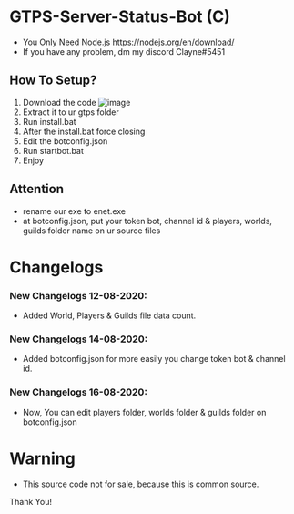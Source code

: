 # GTPS-Server-Status-Bot (C)
* You Only Need Node.js https://nodejs.org/en/download/
* If you have any problem, dm my discord Clayne#5451
## How To Setup?
 1. Download the code
 ![image](https://cdn.discordapp.com/attachments/703227581259841607/742316353616085062/Screenshot_2020-08-10-16-37-19-878_com.microsoft.rdc.android.png)
 2. Extract it to ur gtps folder
 2. Run install.bat
 3. After the install.bat force closing
 4. Edit the botconfig.json
 5. Run startbot.bat
 6. Enjoy
## Attention
 * rename our exe to enet.exe
 * at botconfig.json, put your token bot, channel id & players, worlds, guilds folder name on ur source files
# Changelogs
 ### New Changelogs 12-08-2020: 
   * Added World, Players & Guilds file data count.
 ### New Changelogs 14-08-2020:
   * Added botconfig.json for more easily you change token bot & channel id.
 ### New Changelogs 16-08-2020:
   * Now, You can edit players folder, worlds folder & guilds folder on botconfig.json
# Warning
* This source code not for sale, because this is common source.

Thank You!
